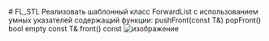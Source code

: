 #   F L _ S T L 
Реализовать шаблонный класс ForwardList с использованием умных указателей содержащий функции:
pushFront(const T&)
popFront()
bool empty
const T& front() const
![изображение](https://github.com/vbifrhen/FL_STL/assets/63012247/4998977a-6c47-43d9-9d93-9254be461c15)

